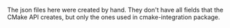 
The json files here were created by hand. They don't have all fields
that the CMake API creates, but only the ones used in
cmake-integration package.
